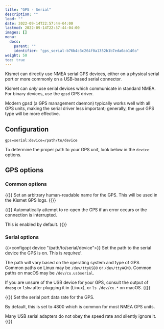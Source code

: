 ```yaml
---
title: "GPS - Serial"
description: ""
lead: ""
date: 2022-09-14T22:57:44-04:00
lastmod: 2022-09-14T22:57:44-04:00
images: []
menu:
  docs:
    parent: ""
    identifier: "gps_serial-b76b4c3c264f0a1352b1b7eda0ab140a"
weight: 50
toc: true
---
```


Kismet can directly use NMEA serial GPS devices, either on a physical serial port or more commonly on a USB-based serial connector.

Kismet can *only* use serial devices which communicate in standard NMEA.  For binary devices, use the `gpsd` GPS driver.

Modern gpsd (a GPS management daemon) typically works well with all GPS units, making the serial driver less important; generally, the `gpsd` GPS type will be more effective. 

## Configuration 

```
gps=serial:device=/path/to/device
```

To determine the proper path to your GPS unit, look below in the `device` options.

## GPS options 

### Common options

{{<configopt name name>}}
Set an arbitrary human-readable name for the GPS.  This will be used in the Kismet GPS logs. 
{{</configopt>}}


{{<configopt reconnect true false>}}
Automatically attempt to re-open the GPS if an error occurs or the connection is interrupted.  

This is enabled by default.
{{</configopt>}}

### Serial options 

{{<configopt device "/path/to/serial/device">}}
Set the path to the serial device the GPS is on.  This is *required*. 

The path will vary based on the operating system and type of GPS.  Common paths on Linux may be `/dev/ttyUSB0` or `/dev/ttyACM0`.  Common paths on macOS may be `/dev/cu.usbserial`. 

If you are unsure of the USB device for your GPS, consult the output of `dmesg` or `lshw` after plugging it in (Linux), or `ls /dev/cu.*` on macOS.
{{</configopt>}}


{{<configopt baud speed>}}
Set the serial port data rate for the GPS. 

By default, this is set to 4800 which is common for most NMEA GPS units. 

Many USB serial adapters do not obey the speed rate and silently ignore it. 
{{</configopt>}}


